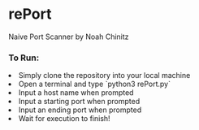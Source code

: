 # rePort
Naive Port Scanner by Noah Chinitz

### To Run:
<li>Simply clone the repository into your local machine </li>
<li> Open a terminal and type `python3 rePort.py` </li>
<li> Input a host name when prompted</li>
<li> Input a starting port when prompted</li>
<li> Input an ending port when prompted</li>
<li> Wait for execution to finish!</li>
